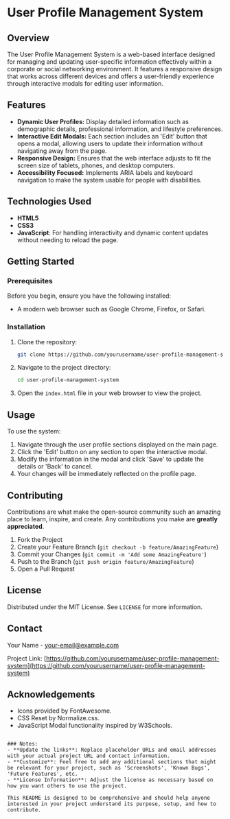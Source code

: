 # User Profile Management System

## Overview
The User Profile Management System is a web-based interface designed for managing and updating user-specific information effectively within a corporate or social networking environment. It features a responsive design that works across different devices and offers a user-friendly experience through interactive modals for editing user information.

## Features

- **Dynamic User Profiles:** Display detailed information such as demographic details, professional information, and lifestyle preferences.
- **Interactive Edit Modals:** Each section includes an 'Edit' button that opens a modal, allowing users to update their information without navigating away from the page.
- **Responsive Design:** Ensures that the web interface adjusts to fit the screen size of tablets, phones, and desktop computers.
- **Accessibility Focused:** Implements ARIA labels and keyboard navigation to make the system usable for people with disabilities.

## Technologies Used

- **HTML5**
- **CSS3**
- **JavaScript**: For handling interactivity and dynamic content updates without needing to reload the page.

## Getting Started

### Prerequisites

Before you begin, ensure you have the following installed:
- A modern web browser such as Google Chrome, Firefox, or Safari.

### Installation

1. Clone the repository:
   ```bash
   git clone https://github.com/yourusername/user-profile-management-system.git
   ```
2. Navigate to the project directory:
   ```bash
   cd user-profile-management-system
   ```
3. Open the `index.html` file in your web browser to view the project.

## Usage

To use the system:
1. Navigate through the user profile sections displayed on the main page.
2. Click the 'Edit' button on any section to open the interactive modal.
3. Modify the information in the modal and click 'Save' to update the details or 'Back' to cancel.
4. Your changes will be immediately reflected on the profile page.

## Contributing

Contributions are what make the open-source community such an amazing place to learn, inspire, and create. Any contributions you make are **greatly appreciated**.

1. Fork the Project
2. Create your Feature Branch (`git checkout -b feature/AmazingFeature`)
3. Commit your Changes (`git commit -m 'Add some AmazingFeature'`)
4. Push to the Branch (`git push origin feature/AmazingFeature`)
5. Open a Pull Request

## License

Distributed under the MIT License. See `LICENSE` for more information.

## Contact

Your Name - [your-email@example.com](mailto:your-email@example.com)

Project Link: [https://github.com/yourusername/user-profile-management-system](https://github.com/yourusername/user-profile-management-system)

## Acknowledgements

- Icons provided by FontAwesome.
- CSS Reset by Normalize.css.
- JavaScript Modal functionality inspired by W3Schools.

```

### Notes:
- **Update the links**: Replace placeholder URLs and email addresses with your actual project URL and contact information.
- **Customize**: Feel free to add any additional sections that might be relevant for your project, such as 'Screenshots', 'Known Bugs', 'Future Features', etc.
- **License Information**: Adjust the license as necessary based on how you want others to use the project.

This README is designed to be comprehensive and should help anyone interested in your project understand its purpose, setup, and how to contribute.
